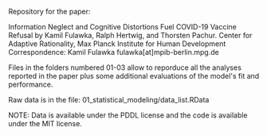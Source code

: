 Repository for the paper:

Information Neglect and Cognitive Distortions Fuel COVID-19 Vaccine Refusal
by Kamil Fulawka, Ralph Hertwig, and Thorsten Pachur.
Center for Adaptive Rationality, Max Planck Institute for Human Development
Correspondence: Kamil Fulawka fulawka[at]mpib-berlin.mpg.de

Files in the folders numbered 01-03 allow to reporduce all the analyses reported in the paper plus some additional evaluations of the model's fit and performance.

Raw data is in the file: 01_statistical_modeling/data_list.RData


NOTE: Data is available under the PDDL license and the code is available under the MIT license.  
